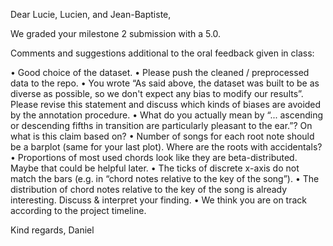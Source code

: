 Dear Lucie, Lucien, and Jean-Baptiste,

We graded your milestone 2 submission with a 5.0.

Comments and suggestions additional to the oral feedback given in class:

• Good choice of the dataset.
• Please push the cleaned / preprocessed data to the repo.
• You wrote “As said above, the dataset was built to be as diverse as possible, so we don't expect any bias to modify our results”. Please revise this statement and discuss which kinds of biases are avoided by the annotation procedure.
• What do you actually mean by “... ascending or descending fifths in transition are particularly pleasant to the ear.”? On what is this claim based on?
• Number of songs for each root note should be a barplot (same for your last plot). Where are the roots with accidentals?
• Proportions of most used chords look like they are beta-distributed. Maybe that could be helpful later.
• The ticks of discrete x-axis do not match the bars (e.g. in “chord notes relative to the key of the song”).
• The distribution of chord notes relative to the key of the song is already interesting. Discuss & interpret your finding.
• We think you are on track according to the project timeline.

Kind regards,
Daniel
